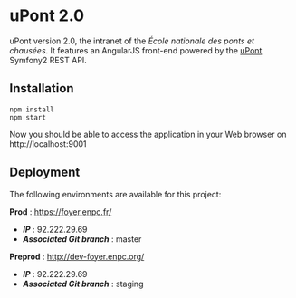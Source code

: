 uPont 2.0
=========

uPont version 2.0, the intranet of the _École nationale des ponts et chausées_. It features an AngularJS front-end powered by the [uPont](https://github.com/KIClubinfo/uPont) Symfony2 REST API.

Installation
------------

```
npm install
npm start
```

Now you should be able to access the application in your Web browser on http://localhost:9001

Deployment
----------
The following environments are available for this project:

**Prod** : https://foyer.enpc.fr/
  * ***IP*** : 92.222.29.69
  * ***Associated Git branch*** : master

**Preprod** : http://dev-foyer.enpc.org/
  * ***IP*** : 92.222.29.69
  * ***Associated Git branch*** : staging
